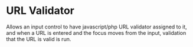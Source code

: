 # URL Validator

Allows an input control to have javascript/php URL validator assigned to it, and when a URL is entered and the focus moves from the input, validation that the URL is valid is run.
